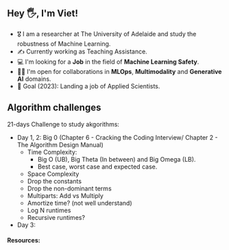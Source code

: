 ## Hey 🖐, I'm Viet!

- 🎖  I am a researcher at The University of Adelaide and study the robustness of Machine Learning.
- ✍ Currently working as Teaching Assistance. 
- 💻 I'm looking for a **Job** in the field of **Machine Learning Safety**.
- 🤝🏻 I'm open for collaborations in **MLOps**, **Multimodality** and **Generative AI** domains.
- 🎯 Goal (2023): Landing a job of Applied Scientists.

## Algorithm challenges

21-days Challenge to study akgorithms:
- Day 1, 2: Big 0 (Chapter 6 - Cracking the Coding Interview/ Chapter 2 - The Algorithm Design Manual)
    - Time Complexity: 
        - Big O (UB), Big Theta (In between) and Big Omega (LB).
        - Best case, worst case and expected case.
    - Space Complexity
    - Drop the constants
    - Drop the non-dominant terms
    - Multiparts: Add vs Multiply
    - Amortize time? (not well understand)
    - Log N runtimes
    - Recursive runtimes?
- Day 3:

#### Resources:
